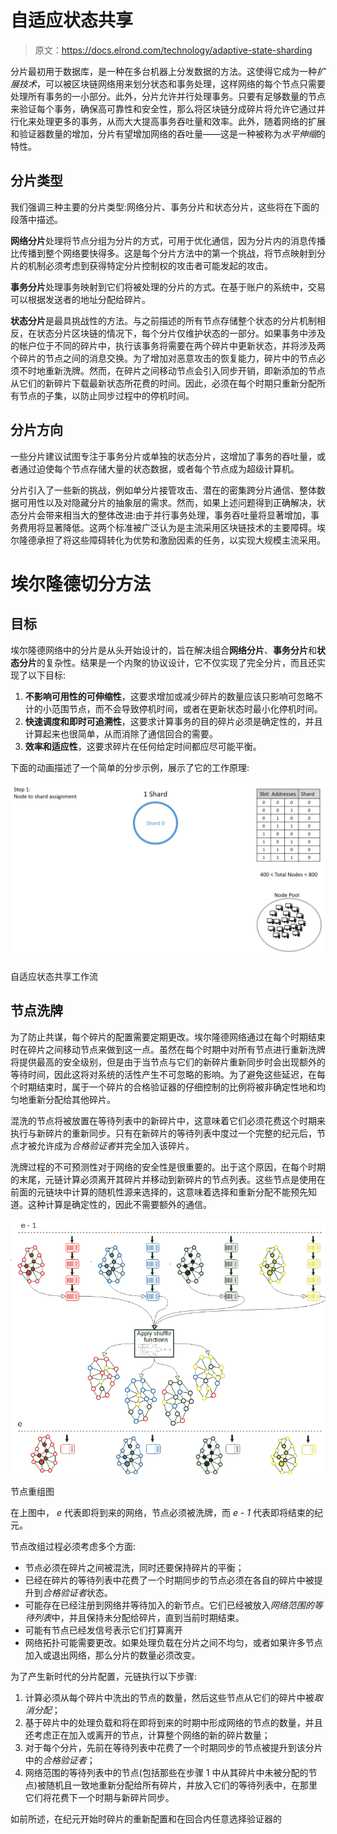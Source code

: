 # 自适应状态共享

> 原文：<https://docs.elrond.com/technology/adaptive-state-sharding>

 分片最初用于数据库，是一种在多台机器上分发数据的方法。这使得它成为一种*扩展技术*，可以被区块链网络用来划分状态和事务处理，这样网络的每个节点只需要处理所有事务的一小部分。此外，分片允许并行处理事务。只要有足够数量的节点来验证每个事务，确保高可靠性和安全性，那么将区块链分成碎片将允许它通过并行化来处理更多的事务，从而大大提高事务吞吐量和效率。此外，随着网络的扩展和验证器数量的增加，分片有望增加网络的吞吐量——这是一种被称为*水平伸缩*的特性。

## **分片类型**

我们强调三种主要的分片类型:网络分片、事务分片和状态分片，这些将在下面的段落中描述。

**网络分片**处理将节点分组为分片的方式，可用于优化通信，因为分片内的消息传播比传播到整个网络要快得多。这是每个分片方法中的第一个挑战，将节点映射到分片的机制必须考虑到获得特定分片控制权的攻击者可能发起的攻击。

**事务分片**处理事务映射到它们将被处理的分片的方式。在基于账户的系统中，交易可以根据发送者的地址分配给碎片。

**状态分片**是最具挑战性的方法。与之前描述的所有节点存储整个状态的分片机制相反，在状态分片区块链的情况下，每个分片仅维护状态的一部分。如果事务中涉及的帐户位于不同的碎片中，执行该事务将需要在两个碎片中更新状态，并将涉及两个碎片的节点之间的消息交换。为了增加对恶意攻击的恢复能力，碎片中的节点必须不时地重新洗牌。然而，在碎片之间移动节点会引入同步开销，即新添加的节点从它们的新碎片下载最新状态所花费的时间。因此，必须在每个时期只重新分配所有节点的子集，以防止同步过程中的停机时间。

## **分片方向**

一些分片建议试图专注于事务分片或单独的状态分片，这增加了事务的吞吐量，或者通过迫使每个节点存储大量的状态数据，或者每个节点成为超级计算机。

分片引入了一些新的挑战，例如单分片接管攻击、潜在的密集跨分片通信、整体数据可用性以及对隐藏分片的抽象层的需求。然而，如果上述问题得到正确解决，状态分片会带来相当大的整体改进:由于并行事务处理，事务吞吐量将显著增加，事务费用将显著降低。这两个标准被广泛认为是主流采用区块链技术的主要障碍。埃尔隆德承担了将这些障碍转化为优势和激励因素的任务，以实现大规模主流采用。

# **埃尔隆德切分方法**

## **目标**

埃尔隆德网络中的分片是从头开始设计的，旨在解决组合**网络分片**、**事务分片**和**状态分片**的复杂性。结果是一个内聚的协议设计，它不仅实现了完全分片，而且还实现了以下目标:

1.  **不影响可用性的可伸缩性**，这要求增加或减少碎片的数量应该只影响可忽略不计的小范围节点，而不会导致停机时间，或者在更新状态时最小化停机时间。
2.  **快速调度和即时可追溯性**，这要求计算事务的目的碎片必须是确定性的，并且计算起来也很简单，从而消除了通信回合的需要。
3.  **效率和适应性**，这要求碎片在任何给定时间都应尽可能平衡。

下面的动画描述了一个简单的分步示例，展示了它的工作原理:

![img](img/1202be52321f32a5875f4b89a188acc3.png)

自适应状态共享工作流

## 节点洗牌

为了防止共谋，每个碎片的配置需要定期更改。埃尔隆德网络通过在每个时期结束时在碎片之间移动节点来做到这一点。虽然在每个时期中对所有节点进行重新洗牌将提供最高的安全级别，但是由于当节点与它们的新碎片重新同步时会出现额外的等待时间，因此这将对系统的活性产生不可忽略的影响。为了避免这些延迟，在每个时期结束时，属于一个碎片的合格验证器的仔细控制的比例将被非确定性地和均匀地重新分配给其他碎片。

混洗的节点将被放置在等待列表中的新碎片中，这意味着它们必须花费这个时期来执行与新碎片的重新同步。只有在新碎片的等待列表中度过一个完整的纪元后，节点才被允许成为*合格验证者*并完全加入该碎片。

洗牌过程的不可预测性对于网络的安全性是很重要的。出于这个原因，在每个时期的末尾，元链计算必须离开其碎片并移动到新碎片的节点列表。这些节点是使用在前面的元链块中计算的随机性源来选择的，这意味着选择和重新分配不能预先知道。这种计算是确定性的，因此不需要额外的通信。

![img](img/b5e0fb4224d02a85bcf7aab992040a30.png)

节点重组图

在上图中， *e* 代表即将到来的网络，节点必须被洗牌，而 *e - 1* 代表即将结束的纪元。

节点改组过程必须考虑多个方面:

*   节点必须在碎片之间被混洗，同时还要保持碎片的平衡；
*   已经在碎片的等待列表中花费了一个时期同步的节点必须在各自的碎片中被提升到*合格验证者*状态。
*   可能存在已经注册到网络并等待加入的新节点。它们已经被放入*网络范围的等待列表*中，并且保持未分配给碎片，直到当前时期结束。
*   可能有节点已经发信号表示它们打算离开
*   网络拓扑可能需要更改。如果处理负载在分片之间不均匀，或者如果许多节点加入或退出网络，那么分片的数量必须改变。

为了产生新时代的分片配置，元链执行以下步骤:

1.  计算必须从每个碎片中洗出的节点的数量，然后这些节点从它们的碎片中被*取消分配*；
2.  基于碎片中的处理负载和将在即将到来的时期中形成网络的节点的数量，并且还考虑正在加入或离开的节点，计算整个网络的新的碎片数量；
3.  对于每个分片，先前在等待列表中花费了一个时期同步的节点被提升到该分片中的*合格验证者*；
4.  网络范围的等待列表中的节点(包括那些在步骤 1 中从其碎片中未被分配的节点)被随机且一致地重新分配给所有碎片，并放入它们的等待列表中，在那里它们将花费下一个时期与新碎片同步。

如前所述，在纪元开始时碎片的重新配置和在回合内任意选择验证器的